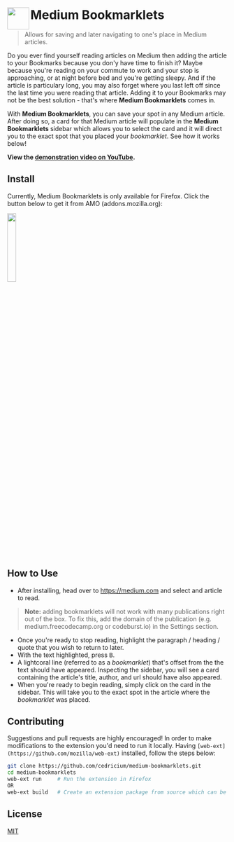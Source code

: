 # <img src=".src/resources/bookmark_tabs.png" width="50" align="left"> Medium Bookmarklets
> Allows for saving and later navigating to one's place in Medium articles.

Do you ever find yourself reading articles on Medium then adding the article to your Bookmarks because you don'y have time to finish it? Maybe because you're reading on your commute to work and your stop is approaching, or at night before bed and you're getting sleepy. And if the article is particulary long, you may also forget where you last left off since the last time you were reading that article. Adding it to your Bookmarks may not be the best solution - that's where **Medium Bookmarklets** comes in.

With **Medium Bookmarklets**, you can save your spot in any Medium article. After doing so, a card for that Medium article will populate in the **Medium Bookmarklets** sidebar which allows you to select the card and it will direct you to the exact spot that you placed your *bookmarklet*. See how it works below!

**View the [demonstration video on YouTube](youtube.com/link/to_mb_demo).**

## Install

Currently, Medium Bookmarklets is only available for Firefox. Click the button below to get it from AMO (addons.mozilla.org):

<p align="left">
  <a href="https://addons.mozilla.org/en-US/firefox/addon/rapidtabopener/">
    <img src=".src/resources/ff_badge.png" width="20%"/>
  </a>
</p>

## How to Use

 - After installing, head over to https://medium.com and select and article to read.
 > **Note:** adding bookmarklets will not work with many publications right out of the box. To fix this, add the domain of the publication (e.g. medium.freecodecamp.org or codeburst.io) in the Settings section.
 - Once you're ready to stop reading, highlight the paragraph / heading / quote that you wish to return to later.
 - With the text highlighted, press <kbd>B</kbd>.
 - A lightcoral line (referred to as a *bookmarklet*) that's offset from the the text should have appeared. Inspecting the sidebar, you will see a card containing the article's title, author, and url should have also appeared.
 - When you're ready to begin reading, simply click on the card in the sidebar. This will take you to the exact spot in the article where the *bookmarklet* was placed.

 ## Contributing

Suggestions and pull requests are highly encouraged!
In order to make modifications to the extension you'd need to run it locally. Having `[web-ext](https://github.com/mozilla/web-ext)` installed, follow the steps below:

```sh
git clone https://github.com/cedricium/medium-bookmarklets.git
cd medium-bookmarklets
web-ext run     # Run the extension in Firefox
OR
web-ext build   # Create an extension package from source which can be uploaded via [about:debugging#addons]
```

## License

[MIT](LICENSE.md)